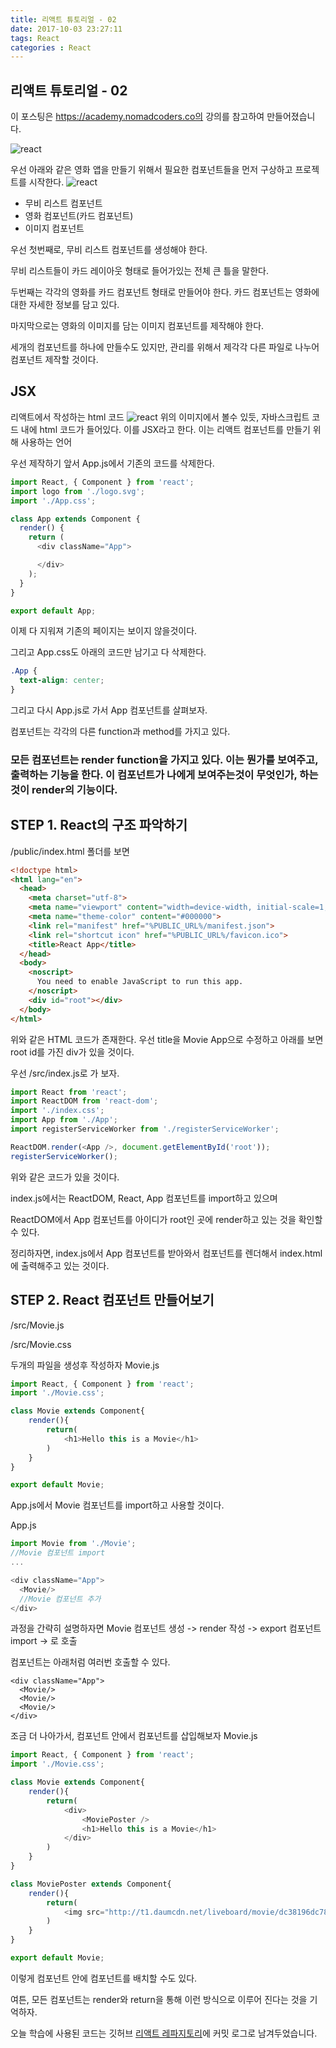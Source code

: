 ```yaml
---
title: 리액트 튜토리얼 - 02
date: 2017-10-03 23:27:11
tags: React
categories : React
---
```


## **리액트 튜토리얼 - 02**

이 포스팅은 https://academy.nomadcoders.co의 강의를 참고하여 만들어졌습니다.

![react](/images/react/react.jpeg)

우선 아래와 같은  영화 앱을 만들기 위해서 필요한 컴포넌트들을 먼저 구상하고 프로젝트를 시작한다.
![react](/images/react/movie.png)

- 무비 리스트 컴포넌트
- 영화 컴포넌트(카드 컴포넌트)
- 이미지 컴포넌트

우선 첫번째로, 무비 리스트 컴포넌트를 생성해야 한다.

무비 리스트들이 카드 레이아웃 형태로 들어가있는 전체 큰 틀을 말한다.

두번째는 각각의 영화를 카드 컴포넌트 형태로 만들어야 한다.
카드 컴포넌트는 영화에 대한 자세한 정보를 담고 있다.

마지막으로는 영화의 이미지를 담는 이미지 컴포넌트를 제작해야 한다.

세개의 컴포넌트를 하나에 만들수도 있지만, 관리를 위해서 제각각 다른 파일로 나누어 컴포넌트 제작할 것이다.
## JSX
리액트에서 작성하는 html 코드
![react](/images/react/jsx.png)
위의 이미지에서 볼수 있듯, 자바스크립트 코드 내에 html 코드가 들어있다.
이를 JSX라고 한다. 이는 리액트 컴포넌트를 만들기 위해 사용하는 언어

우선 제작하기 앞서 App.js에서 기존의 코드를 삭제한다.
```javascript
import React, { Component } from 'react';
import logo from './logo.svg';
import './App.css';

class App extends Component {
  render() {
    return (
      <div className="App">

      </div>
    );
  }
}

export default App;

```

이제 다 지워져 기존의 페이지는 보이지 않을것이다.

그리고 App.css도 아래의 코드만 남기고 다 삭제한다.
```css
.App {
  text-align: center;
}
```

그리고 다시 App.js로 가서 App 컴포넌트를 살펴보자.

컴포넌트는 각각의 다른 function과 method를 가지고 있다.

### 모든 컴포넌트는 render function을 가지고 있다. 이는 뭔가를 보여주고, 출력하는 기능을 한다. 이 컴포넌트가 나에게 보여주는것이 무엇인가, 하는것이 render의 기능이다.


## STEP 1. React의 구조 파악하기

/public/index.html 폴더를 보면
```html
<!doctype html>
<html lang="en">
  <head>
    <meta charset="utf-8">
    <meta name="viewport" content="width=device-width, initial-scale=1, shrink-to-fit=no">
    <meta name="theme-color" content="#000000">
    <link rel="manifest" href="%PUBLIC_URL%/manifest.json">
    <link rel="shortcut icon" href="%PUBLIC_URL%/favicon.ico">
    <title>React App</title>
  </head>
  <body>
    <noscript>
      You need to enable JavaScript to run this app.
    </noscript>
    <div id="root"></div>
  </body>
</html>

```
위와 같은 HTML 코드가 존재한다. 우선 title을 Movie App으로 수정하고
아래를 보면 root id를 가진 div가 있을 것이다.

우선 /src/index.js로 가 보자.
```javascript
import React from 'react';
import ReactDOM from 'react-dom';
import './index.css';
import App from './App';
import registerServiceWorker from './registerServiceWorker';

ReactDOM.render(<App />, document.getElementById('root'));
registerServiceWorker();
```

위와 같은 코드가 있을 것이다.

index.js에서는 ReactDOM, React, App 컴포넌트를 import하고 있으며

ReactDOM에서 App 컴포넌트를 아이디가 root인 곳에 render하고 있는 것을 확인할 수 있다.

정리하자면, index.js에서 App 컴포넌트를 받아와서 컴포넌트를 렌더해서 index.html에 출력해주고 있는 것이다.

## STEP 2. React 컴포넌트 만들어보기
/src/Movie.js

/src/Movie.css

두개의 파일을 생성후 작성하자
Movie.js
```javascript
import React, { Component } from 'react';
import './Movie.css';

class Movie extends Component{
    render(){
        return(
            <h1>Hello this is a Movie</h1>
        )
    }
}

export default Movie;
```

App.js에서 Movie 컴포넌트를 import하고 사용할 것이다.

App.js
```javascript
import Movie from './Movie';
//Movie 컴포넌트 import
...

<div className="App">
  <Movie/>
  //Movie 컴포넌트 추가
</div>
```

과정을 간략히 설명하자면
Movie 컴포넌트 생성 -> render 작성 -> export
컴포넌트 import -> <Component /> 로 호출

컴포넌트는 아래처럼 여러번 호출할 수 있다.
```
<div className="App">
  <Movie/>
  <Movie/>
  <Movie/>
</div>
```

조금 더 나아가서, 컴포넌트 안에서 컴포넌트를 삽입해보자
Movie.js
```javascript
import React, { Component } from 'react';
import './Movie.css';

class Movie extends Component{
    render(){
        return(
            <div>
                <MoviePoster />
                <h1>Hello this is a Movie</h1>
            </div>
        )
    }
}

class MoviePoster extends Component{
    render(){
        return(
            <img src="http://t1.daumcdn.net/liveboard/movie/dc38196dc7824fa083dd5a2b9ebedd8c.JPG"/>
        )
    }
}

export default Movie;
```

이렇게 컴포넌트 안에 컴포넌트를 배치할 수도 있다.

여튼, 모든 컴포넌트는 render와 return을 통해 이런 방식으로 이루어 진다는 것을 기억하자.

오늘 학습에 사용된 코드는 깃허브 [리액트 레파지토리](https://github.com/xmfpes/react-tutorial/commit/c4214e6c5608fcd2da892e16907fd72a49a89996)에 커밋 로그로 남겨두었습니다.
